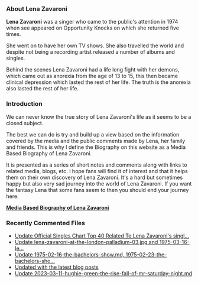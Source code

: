 ### About Lena Zavaroni

<p><strong>Lena Zavaroni</strong> was a singer who came to the public's attention in 1974 when see appeared on Opportunity Knocks on which she returned five times.</p>

<p>She went on to have her own TV shows. She also travelled the world and despite not being a recording artist released a number of albums and singles.</p>

<p>Behind the scenes Lena Zavaroni had a life long fight with her demons, which came out as anorexia from the age of 13 to 15, this then became clinical depression which lasted the rest of her life. The truth is the anorexia also lasted the rest of her life.</p>

### Introduction

<p>We can never know the true story of Lena Zavaroni's life as it seems to be a closed subject.</p>

<p>The best we can do is try and build up a view based on the information covered by the media and the public comments made by Lena, her family and friends. This is why I define the Biography on this website as a Media Based Biography of Lena Zavaroni.</p>

<p>It is presented as a series of short notes and comments along with links to related media, blogs, etc. I hope fans will find it of interest and that it helps them on their own discovery of Lena Zavaroni. It's a hard but sometimes happy but also very sad journey into the world of Lena Zavaroni. If you want the fantasy Lena that some fans seem to then you should end your journey here.</p>

<a href="https://fanzoflenazavaroni.github.io/biography/lena-zavaroni/"><strong>Media Based Biography of Lena Zavaroni</strong></a>

### Recently Commented Files

<!-- BLOG-POST-LIST:START -->
- [Update Official Singles Chart Top 40 Related To Lena Zavaroni&#39;s singl…](https://github.com/FanzOfLenaZavaroni/fanzoflenazavaroni.github.io/commit/21d694b455a6988995dcec3729a527bb62e51dd3)
- [Update lena-zavaroni-at-the-london-palladium-03.jpg and 1975-03-16-le…](https://github.com/FanzOfLenaZavaroni/fanzoflenazavaroni.github.io/commit/e4293bcbb7ee90adb3d1967c370cea0f700c9ede)
- [Update 1975-02-16-the-bachelors-show.md, 1975-02-23-the-bachelors-sho…](https://github.com/FanzOfLenaZavaroni/fanzoflenazavaroni.github.io/commit/e2ed73a36482609e54a9d113c78694c01474765a)
- [Updated with the latest blog posts](https://github.com/FanzOfLenaZavaroni/fanzoflenazavaroni.github.io/commit/dddf54f8fc97e50686f28b6e22ede3b07d8dca4c)
- [Update 2023-03-11-hughie-green-the-rise-fall-of-mr-saturday-night.md](https://github.com/FanzOfLenaZavaroni/fanzoflenazavaroni.github.io/commit/c177b5506a97fb40f75a0e6b273103da620aad98)
<!-- BLOG-POST-LIST:END -->
